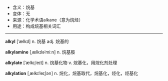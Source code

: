 - <span class="definition">含义：烷基</span>
- <span class="definition">变体：无</span>
- <span class="definition">来源：化学术语alkane（意为烷烃）</span>
- <span class="definition">用途：构成烷基相关词汇</span>

---

<span class="vocabulary">**alkyl**</span> [ˈælkɪl] n. 烷基 adj. 烷基的

<span class="vocabulary">**alkylamine**</span> [ˌælkɪləˈmiːn] n. 烷基胺

<span class="vocabulary">**alkylate**</span> [ˈælkɪˌleɪt] n. 烷基化物 v. 烷基化，用烷化剂处理

<span class="vocabulary">**alkylation**</span> [ˌælkɪˈleɪʃən] n. 烷化，烷基取代，烷基化，烃化，烃基化
